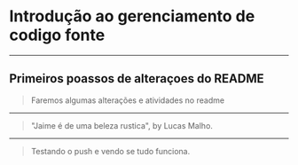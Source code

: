 # Introdução ao gerenciamento de codigo fonte
---
## Primeiros poassos de alteraçoes do README

> Faremos algumas alterações e atividades no readme

----

> "Jaime é de uma beleza rustica", by Lucas Malho.

----

> Testando o push e vendo se tudo funciona.
